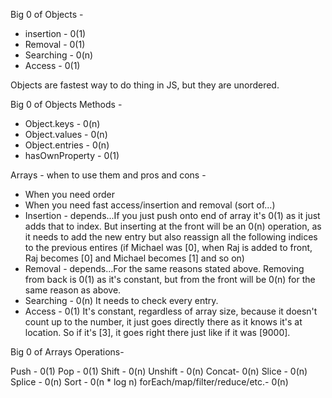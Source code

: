 Big 0 of Objects -

- insertion - 0(1)
- Removal - 0(1)
- Searching - 0(n)
- Access - 0(1)

Objects are fastest way to do thing in JS, but they are unordered.

Big 0 of Objects Methods -

- Object.keys - 0(n)
- Object.values - 0(n)
- Object.entries - 0(n)
- hasOwnProperty - 0(1)

Arrays - when to use them and pros and cons -

- When you need order
- When you need fast access/insertion and removal (sort of...)
- Insertion - depends...If you just push onto end of array it's 0(1) as it just adds that to index. But inserting at the front will be an 0(n) operation, as it needs to add the new entry but also reassign all the following indices to the previous entires (if Michael was [0], when Raj is added to front, Raj becomes [0] and Michael becomes [1] and so on)
- Removal - depends...For the same reasons stated above. Removing from back is 0(1) as it's constant, but from the front will be 0(n) for the same reason as above.
- Searching - 0(n) It needs to check every entry.
- Access - 0(1) It's constant, regardless of array size, because it doesn't count up to the number, it just goes directly there as it knows it's at location. So if it's [3], it goes right there just like if it was [9000].

Big 0 of Arrays Operations-

Push - 0(1)
Pop - 0(1)
Shift - 0(n)
Unshift - 0(n)
Concat- 0(n)
Slice - 0(n)
Splice - 0(n)
Sort - 0(n * log n)
forEach/map/filter/reduce/etc.- 0(n)
